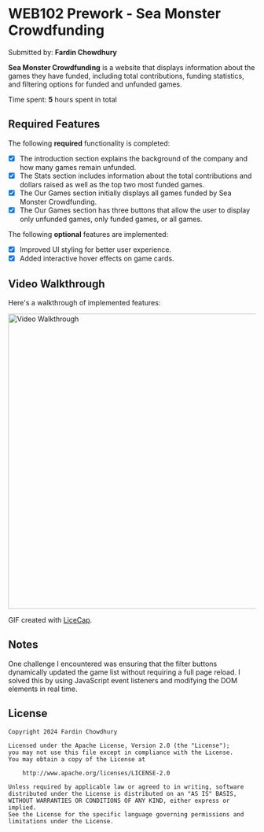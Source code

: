# WEB102 Prework - Sea Monster Crowdfunding

Submitted by: **Fardin Chowdhury**

**Sea Monster Crowdfunding** is a website that displays information about the games they have funded, including total contributions, funding statistics, and filtering options for funded and unfunded games.

Time spent: **5** hours spent in total

## Required Features

The following **required** functionality is completed:

* [x] The introduction section explains the background of the company and how many games remain unfunded.
* [x] The Stats section includes information about the total contributions and dollars raised as well as the top two most funded games.
* [x] The Our Games section initially displays all games funded by Sea Monster Crowdfunding.
* [x] The Our Games section has three buttons that allow the user to display only unfunded games, only funded games, or all games.

The following **optional** features are implemented:

* [x] Improved UI styling for better user experience.
* [x] Added interactive hover effects on game cards.

## Video Walkthrough

Here's a walkthrough of implemented features:

<img src='https://imgur.com/88e4NsO' title='Video Walkthrough' width='600' alt='Video Walkthrough' />

GIF created with [LiceCap](https://www.cockos.com/licecap/).

## Notes

One challenge I encountered was ensuring that the filter buttons dynamically updated the game list without requiring a full page reload. I solved this by using JavaScript event listeners and modifying the DOM elements in real time.

## License

```
Copyright 2024 Fardin Chowdhury

Licensed under the Apache License, Version 2.0 (the "License");
you may not use this file except in compliance with the License.
You may obtain a copy of the License at

    http://www.apache.org/licenses/LICENSE-2.0

Unless required by applicable law or agreed to in writing, software
distributed under the License is distributed on an "AS IS" BASIS,
WITHOUT WARRANTIES OR CONDITIONS OF ANY KIND, either express or implied.
See the License for the specific language governing permissions and
limitations under the License.